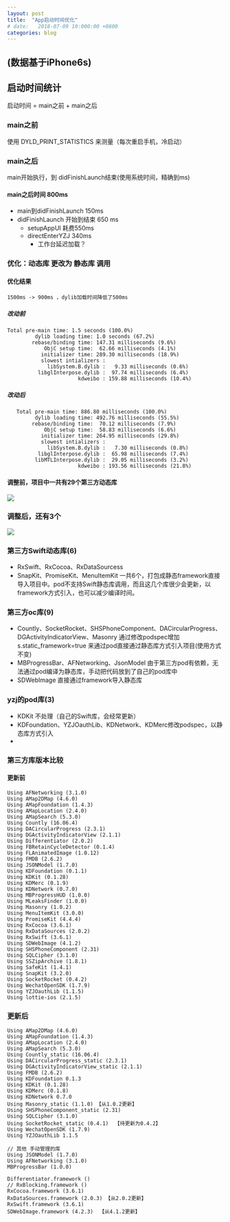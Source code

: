 ```yaml
---
layout: post
title:  "App启动时间优化"
# date:   2018-07-09 10:000:00 +0800
categories: blog
---
```

## (数据基于iPhone6s)
## 启动时间统计
启动时间 =  main之前 +  main之后
### main之前
使用 DYLD_PRINT_STATISTICS 来测量（每次重启手机，冷启动）
### main之后
main开始执行，到 didFinishLaunch结束(使用系统时间，精确到ms)
#### main之后时间 800ms
- main到didFinishLaunch  150ms
- didFinishLaunch 开始到结束 650 ms 
	- setupAppUI 耗费550ms
	- directEnterYZJ 340ms
		- 工作台延迟加载？ 

### 优化：动态库 更改为 静态库 调用

#### 优化结果
    1500ms -> 900ms ，dylib加载时间降低了500ms
##### 改动前
    Total pre-main time: 1.5 seconds (100.0%)
     		 dylib loading time: 1.0 seconds (67.2%)
     		rebase/binding time: 147.31 milliseconds (9.6%)
     			ObjC setup time:  62.66 milliseconds (4.1%)
     		   initializer time: 289.30 milliseconds (18.9%)
     		   slowest intializers :
     			 libSystem.B.dylib :   9.33 milliseconds (0.6%)
     		  libglInterpose.dylib :  97.74 milliseconds (6.4%)
     					   kdweibo : 159.88 milliseconds (10.4%)
##### 改动后	
       Total pre-main time: 886.80 milliseconds (100.0%)
     		 dylib loading time: 492.76 milliseconds (55.5%)
     		rebase/binding time:  70.12 milliseconds (7.9%)
     			ObjC setup time:  58.83 milliseconds (6.6%)
     		   initializer time: 264.95 milliseconds (29.8%)
     		   slowest intializers :
     			 libSystem.B.dylib :   7.30 milliseconds (0.8%)
     		  libglInterpose.dylib :  65.98 milliseconds (7.4%)
     		 libMTLInterpose.dylib :  29.05 milliseconds (3.2%)
     					   kdweibo : 193.56 milliseconds (21.8%)


#### 调整前，项目中一共有29个第三方动态库
![](https://leanote.com/api/file/getImage?fileId=5a98b698ab64416bd300061c)
### 调整后，还有3个
![](https://leanote.com/api/file/getImage?fileId=5a98b6aaab64416de5000592)

### 第三方Swift动态库(6)
- RxSwift、RxCocoa、RxDataSourcess
- SnapKit、PromiseKit、MenuItemKit
一共6个，打包成静态framework直接导入项目中。pod不支持Swift静态库调用，而且这几个库很少会更新，以framework方式引入，也可以减少编译时间。

### 第三方oc库(9)
- Countly、SocketRocket、SHSPhoneComponent、DACircularProgress、DGActivityIndicatorView、Masonry 通过修改podspec增加 s.static\_framework=true 来通过pod直接通过静态库方式引入项目(使用方式不变)
- MBProgressBar、AFNetworking、JsonModel 由于第三方pod有依赖，无法通过pod编译为静态库，手动把代码放到了自己的pod库中
- SDWebImage 直接通过framework导入静态库

### yzj的pod库(3)
- KDKit 不处理（自己的Swift库，会经常更新）
- KDFoundation、YZJOauthLib、KDNetwork、KDMerc修改podspec，以静态库方式引入
- 


### 第三方库版本比较
#### 更新前
    Using AFNetworking (3.1.0)
    Using AMap2DMap (4.6.0)
    Using AMapFoundation (1.4.3)
    Using AMapLocation (2.4.0)
    Using AMapSearch (5.3.0)
    Using Countly (16.06.4)
    Using DACircularProgress (2.3.1)
    Using DGActivityIndicatorView (2.1.1)
    Using Differentiator (2.0.2)
    Using FBRetainCycleDetector (0.1.4)
    Using FLAnimatedImage (1.0.12)
    Using FMDB (2.6.2)
    Using JSONModel (1.7.0)
    Using KDFoundation (0.1.1)
    Using KDKit (0.1.28)
    Using KDMerc (0.1.9)
    Using KDNetwork (0.7.0)
    Using MBProgressHUD (1.0.0)
    Using MLeaksFinder (1.0.0)
    Using Masonry (1.0.2)
    Using MenuItemKit (3.0.0)
    Using PromiseKit (4.4.4)
    Using RxCocoa (3.6.1)
    Using RxDataSources (2.0.2)
    Using RxSwift (3.6.1)
    Using SDWebImage (4.1.2)
    Using SHSPhoneComponent (2.31)
    Using SQLCipher (3.1.0)
    Using SSZipArchive (1.8.1)
    Using SafeKit (1.4.1)
    Using SnapKit (3.2.0)
    Using SocketRocket (0.4.2)
    Using WechatOpenSDK (1.7.9)
    Using YZJOauthLib (1.1.5)
    Using lottie-ios (2.1.5)

### 更新后
    Using AMap2DMap (4.6.0)
    Using AMapFoundation (1.4.3)
    Using AMapLocation (2.4.0)
    Using AMapSearch (5.3.0)
    Using Countly_static (16.06.4)
    Using DACircularProgress_static (2.3.1)  
    Using DGActivityIndicatorView_static (2.1.1)
    Using FMDB (2.6.2)
    Using KDFoundation 0.1.3
    Using KDKit (0.1.28)
    Using KDMerc (0.1.8)
    Using KDNetwork 0.7.0 
    Using Masonry_static (1.1.0) 【从1.0.2更新】
    Using SHSPhoneComponent_static (2.31)
    Using SQLCipher (3.1.0)
    Using SocketRocket_static (0.4.1)  【待更新为0.4.2】
    Using WechatOpenSDK (1.7.9)
    Using YZJOauthLib 1.1.5
    
    // 其他 手动管理的库
    Using JSONModel (1.7.0)
    Using AFNetworking (3.1.0)
    MBProgressBar (1.0.0)
    
    Differentiator.framework ()
    // RxBlocking.framework ()
    RxCocoa.framework (3.6.1)
    RxDataSources.framework (2.0.3) 【从2.0.2更新】
    RxSwift.framework (3.6.1)
    SDWebImage.framework (4.2.3)  【从4.1.2更新】

    
    
    


